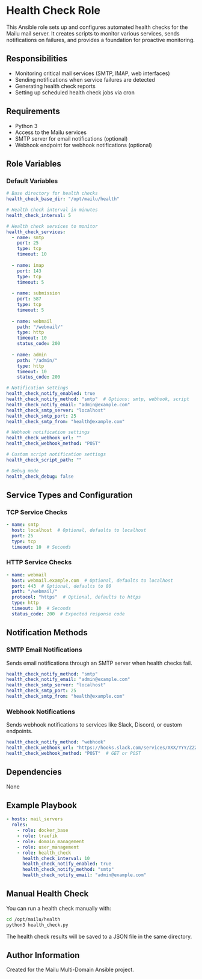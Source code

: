 # Health Check Role

This Ansible role sets up and configures automated health checks for the Mailu mail server. It creates scripts to monitor various services, sends notifications on failures, and provides a foundation for proactive monitoring.

## Responsibilities

- Monitoring critical mail services (SMTP, IMAP, web interfaces)
- Sending notifications when service failures are detected
- Generating health check reports
- Setting up scheduled health check jobs via cron

## Requirements

- Python 3
- Access to the Mailu services
- SMTP server for email notifications (optional)
- Webhook endpoint for webhook notifications (optional)

## Role Variables

### Default Variables

```yaml
# Base directory for health checks
health_check_base_dir: "/opt/mailu/health"

# Health check interval in minutes
health_check_interval: 5

# Health check services to monitor
health_check_services:
  - name: smtp
    port: 25
    type: tcp
    timeout: 10
    
  - name: imap
    port: 143
    type: tcp
    timeout: 5
    
  - name: submission
    port: 587
    type: tcp
    timeout: 5
    
  - name: webmail
    path: "/webmail/"
    type: http
    timeout: 10
    status_code: 200
    
  - name: admin
    path: "/admin/"
    type: http
    timeout: 10
    status_code: 200

# Notification settings
health_check_notify_enabled: true
health_check_notify_method: "smtp"  # Options: smtp, webhook, script
health_check_notify_email: "admin@example.com"
health_check_smtp_server: "localhost"
health_check_smtp_port: 25
health_check_smtp_from: "health@example.com"

# Webhook notification settings
health_check_webhook_url: ""
health_check_webhook_method: "POST"

# Custom script notification settings
health_check_script_path: ""

# Debug mode
health_check_debug: false
```

## Service Types and Configuration

### TCP Service Checks

```yaml
- name: smtp
  host: localhost  # Optional, defaults to localhost
  port: 25
  type: tcp
  timeout: 10  # Seconds
```

### HTTP Service Checks

```yaml
- name: webmail
  host: webmail.example.com  # Optional, defaults to localhost
  port: 443  # Optional, defaults to 80
  path: "/webmail/"
  protocol: "https"  # Optional, defaults to https
  type: http
  timeout: 10  # Seconds
  status_code: 200  # Expected response code
```

## Notification Methods

### SMTP Email Notifications

Sends email notifications through an SMTP server when health checks fail.

```yaml
health_check_notify_method: "smtp"
health_check_notify_email: "admin@example.com"
health_check_smtp_server: "localhost"
health_check_smtp_port: 25
health_check_smtp_from: "health@example.com"
```

### Webhook Notifications

Sends webhook notifications to services like Slack, Discord, or custom endpoints.

```yaml
health_check_notify_method: "webhook"
health_check_webhook_url: "https://hooks.slack.com/services/XXX/YYY/ZZZ"
health_check_webhook_method: "POST"  # GET or POST
```

## Dependencies

None

## Example Playbook

```yaml
- hosts: mail_servers
  roles:
    - role: docker_base
    - role: traefik
    - role: domain_management
    - role: user_management
    - role: health_check
      health_check_interval: 10
      health_check_notify_enabled: true
      health_check_notify_method: "smtp"
      health_check_notify_email: "admin@example.com"
```

## Manual Health Check

You can run a health check manually with:

```bash
cd /opt/mailu/health
python3 health_check.py
```

The health check results will be saved to a JSON file in the same directory.

## Author Information

Created for the Mailu Multi-Domain Ansible project.
